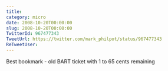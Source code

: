 ```yaml
---
title: 
category: micro
date: 2008-10-20T00:00:00
slug: 2008-10-20T00:00:00
TwitterId: 967477343
TweetUrl: https://twitter.com/mark_philpot/status/967477343
ReTweetUser: 
---
```


Best bookmark - old BART ticket with 1 to 65 cents remaining